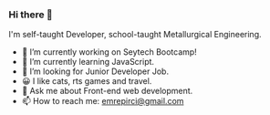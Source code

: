 ### Hi there 👋

I'm self-taught Developer, school-taught Metallurgical Engineering. 

- 🔭 I’m currently working on Seytech Bootcamp!
- 🌱 I’m currently learning JavaScript.
- 🤔 I’m looking for Junior Developer Job.
- 😀 I like cats, rts games and travel.
- 💬 Ask me about Front-end web development.
- 📫 How to reach me: emrepirci@gmail.com
